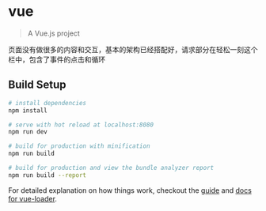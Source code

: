 # vue

> A Vue.js project

页面没有做很多的内容和交互，基本的架构已经搭配好，请求部分在轻松一刻这个栏中，包含了事件的点击和循环


## Build Setup

``` bash
# install dependencies
npm install

# serve with hot reload at localhost:8080
npm run dev

# build for production with minification
npm run build

# build for production and view the bundle analyzer report
npm run build --report
```

For detailed explanation on how things work, checkout the [guide](http://vuejs-templates.github.io/webpack/) and [docs for vue-loader](http://vuejs.github.io/vue-loader).
